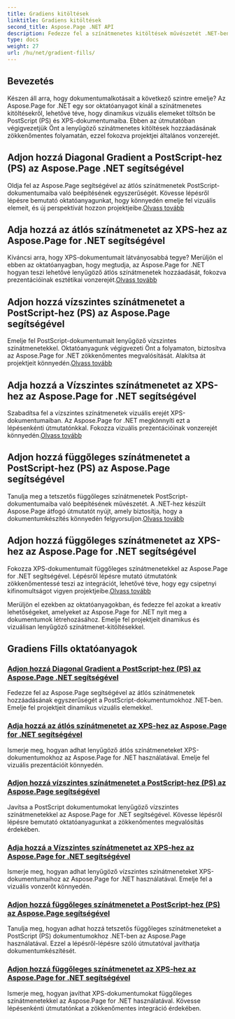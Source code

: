 ```yaml
---
title: Gradiens kitöltések
linktitle: Gradiens kitöltések
second_title: Aspose.Page .NET API
description: Fedezze fel a színátmenetes kitöltések művészetét .NET-ben az Aspose.Page oktatóanyagaival. Emelje fel projektjeit könnyedén – adjon hozzá lenyűgöző átlós, vízszintes és függőleges színátmeneteket.
type: docs
weight: 27
url: /hu/net/gradient-fills/
---
```


## Bevezetés

Készen áll arra, hogy dokumentumalkotásait a következő szintre emelje? Az Aspose.Page for .NET egy sor oktatóanyagot kínál a színátmenetes kitöltésekről, lehetővé téve, hogy dinamikus vizuális elemeket töltsön be PostScript (PS) és XPS-dokumentumaiba. Ebben az útmutatóban végigvezetjük Önt a lenyűgöző színátmenetes kitöltések hozzáadásának zökkenőmentes folyamatán, ezzel fokozva projektjei általános vonzerejét.

## Adjon hozzá Diagonal Gradient a PostScript-hez (PS) az Aspose.Page .NET segítségével

 Oldja fel az Aspose.Page segítségével az átlós színátmenetek PostScript-dokumentumaiba való beépítésének egyszerűségét. Kövesse lépésről lépésre bemutató oktatóanyagunkat, hogy könnyedén emelje fel vizuális elemeit, és új perspektívát hozzon projektjeibe.[Olvass tovább](./add-diagonal-gradient-to-postscript-ps/)

## Adja hozzá az átlós színátmenetet az XPS-hez az Aspose.Page for .NET segítségével

 Kíváncsi arra, hogy XPS-dokumentumait látványosabbá tegye? Merüljön el ebben az oktatóanyagban, hogy megtudja, az Aspose.Page for .NET hogyan teszi lehetővé lenyűgöző átlós színátmenetek hozzáadását, fokozva prezentációinak esztétikai vonzerejét.[Olvass tovább](./add-diagonal-gradient-to-xps/)

## Adjon hozzá vízszintes színátmenetet a PostScript-hez (PS) az Aspose.Page segítségével

 Emelje fel PostScript-dokumentumait lenyűgöző vízszintes színátmenetekkel. Oktatóanyagunk végigvezeti Önt a folyamaton, biztosítva az Aspose.Page for .NET zökkenőmentes megvalósítását. Alakítsa át projektjeit könnyedén.[Olvass tovább](./add-horizontal-gradient-to-postscript-ps/)

## Adja hozzá a Vízszintes színátmenetet az XPS-hez az Aspose.Page for .NET segítségével

 Szabadítsa fel a vízszintes színátmenetek vizuális erejét XPS-dokumentumaiban. Az Aspose.Page for .NET megkönnyíti ezt a lépésenkénti útmutatónkkal. Fokozza vizuális prezentációinak vonzerejét könnyedén.[Olvass tovább](./add-horizontal-gradient-to-xps/)

## Adjon hozzá függőleges színátmenetet a PostScript-hez (PS) az Aspose.Page segítségével

 Tanulja meg a tetszetős függőleges színátmenetek PostScript-dokumentumaiba való beépítésének művészetét. A .NET-hez készült Aspose.Page átfogó útmutatót nyújt, amely biztosítja, hogy a dokumentumkészítés könnyedén felgyorsuljon.[Olvass tovább](./add-vertical-gradient-to-postscript-ps/)

## Adjon hozzá függőleges színátmenetet az XPS-hez az Aspose.Page for .NET segítségével
Fokozza XPS-dokumentumait függőleges színátmenetekkel az Aspose.Page for .NET segítségével. Lépésről lépésre mutató útmutatónk zökkenőmentessé teszi az integrációt, lehetővé téve, hogy egy csipetnyi kifinomultságot vigyen projektjeibe.[Olvass tovább](./add-vertical-gradient-to-xps/)

Merüljön el ezekben az oktatóanyagokban, és fedezze fel azokat a kreatív lehetőségeket, amelyeket az Aspose.Page for .NET nyit meg a dokumentumok létrehozásához. Emelje fel projektjeit dinamikus és vizuálisan lenyűgöző színátmenet-kitöltésekkel.
## Gradiens Fills oktatóanyagok
### [Adjon hozzá Diagonal Gradient a PostScript-hez (PS) az Aspose.Page .NET segítségével](./add-diagonal-gradient-to-postscript-ps/)
Fedezze fel az Aspose.Page segítségével az átlós színátmenetek hozzáadásának egyszerűségét a PostScript-dokumentumokhoz .NET-ben. Emelje fel projektjeit dinamikus vizuális elemekkel.
### [Adja hozzá az átlós színátmenetet az XPS-hez az Aspose.Page for .NET segítségével](./add-diagonal-gradient-to-xps/)
Ismerje meg, hogyan adhat lenyűgöző átlós színátmeneteket XPS-dokumentumokhoz az Aspose.Page for .NET használatával. Emelje fel vizuális prezentációit könnyedén.
### [Adjon hozzá vízszintes színátmenetet a PostScript-hez (PS) az Aspose.Page segítségével](./add-horizontal-gradient-to-postscript-ps/)
Javítsa a PostScript dokumentumokat lenyűgöző vízszintes színátmenetekkel az Aspose.Page for .NET segítségével. Kövesse lépésről lépésre bemutató oktatóanyagunkat a zökkenőmentes megvalósítás érdekében.
### [Adja hozzá a Vízszintes színátmenetet az XPS-hez az Aspose.Page for .NET segítségével](./add-horizontal-gradient-to-xps/)
Ismerje meg, hogyan adhat lenyűgöző vízszintes színátmeneteket XPS-dokumentumaihoz az Aspose.Page for .NET használatával. Emelje fel a vizuális vonzerőt könnyedén.
### [Adjon hozzá függőleges színátmenetet a PostScript-hez (PS) az Aspose.Page segítségével](./add-vertical-gradient-to-postscript-ps/)
Tanulja meg, hogyan adhat hozzá tetszetős függőleges színátmeneteket a PostScript (PS) dokumentumokhoz .NET-ben az Aspose.Page használatával. Ezzel a lépésről-lépésre szóló útmutatóval javíthatja dokumentumkészítését.
### [Adjon hozzá függőleges színátmenetet az XPS-hez az Aspose.Page for .NET segítségével](./add-vertical-gradient-to-xps/)
Ismerje meg, hogyan javíthat XPS-dokumentumokat függőleges színátmenetekkel az Aspose.Page for .NET használatával. Kövesse lépésenkénti útmutatónkat a zökkenőmentes integráció érdekében.